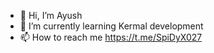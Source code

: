 - 👋 Hi, I’m Ayush 
- 🌱 I’m currently learning Kermal development
- 📫 How to reach me https://t.me/SpiDyX027
